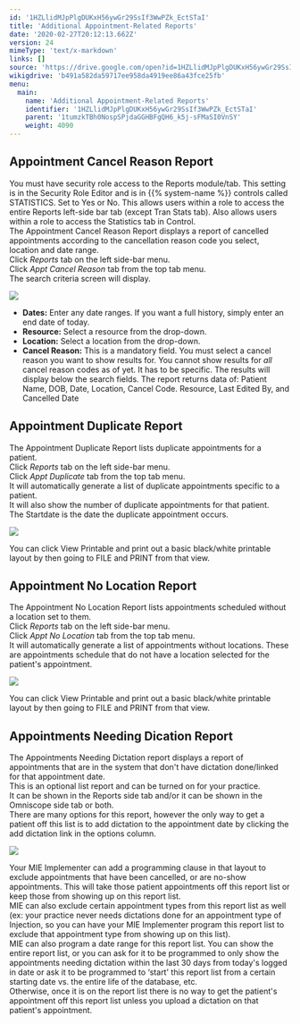 ```yaml
---
id: '1HZLlidMJpPlgDUKxH56ywGr29SsIf3WwPZk_EctSTaI'
title: 'Additional Appointment-Related Reports'
date: '2020-02-27T20:12:13.662Z'
version: 24
mimeType: 'text/x-markdown'
links: []
source: 'https://drive.google.com/open?id=1HZLlidMJpPlgDUKxH56ywGr29SsIf3WwPZk_EctSTaI'
wikigdrive: 'b491a582da59717ee958da4919ee86a43fce25fb'
menu:
  main:
    name: 'Additional Appointment-Related Reports'
    identifier: '1HZLlidMJpPlgDUKxH56ywGr29SsIf3WwPZk_EctSTaI'
    parent: '1tumzkTBh0NospSPjdaGGHBFgQH6_k5j-sFMaSI0VnSY'
    weight: 4090
---
```

## Appointment Cancel Reason Report  
  
You must have security role access to the Reports module/tab. This setting is in the Security Role Editor and is in {{% system-name %}} controls called STATISTICS. Set to Yes or No. This allows users within a role to access the entire Reports left-side bar tab (except Tran Stats tab). Also allows users within a role to access the Statistics tab in Control.  
The Appointment Cancel Reason Report displays a report of cancelled appointments according to the cancellation reason code you select, location and date range.  
Click *Reports* tab on the left side-bar menu.  
Click *Appt Cancel Reason* tab from the top tab menu.  
The search criteria screen will display.
  
![](../additional-appointment-related-reports.assets/d3f2893189b952efa104a770520f10b0.png)  

* <strong>Dates:</strong> Enter any date ranges. If you want a full history, simply enter an end date of today.
* <strong>Resource:</strong> Select a resource from the drop-down.
* <strong>Location:</strong> Select a location from the drop-down.
* <strong>Cancel Reason:</strong> This is a mandatory field. You must select a cancel reason you want to show results for. You cannot show results for <em>all</em> cancel reason codes as of yet. It has to be specific.
The results will display below the search fields. The report returns data of: Patient Name, DOB, Date, Location, Cancel Code. Resource, Last Edited By, and Cancelled Date
  
## Appointment Duplicate Report  
  
The Appointment Duplicate Report lists duplicate appointments for a patient.  
Click *Reports* tab on the left side-bar menu.  
Click *Appt Duplicate* tab from the top tab menu.  
It will automatically generate a list of duplicate appointments specific to a patient.  
It will also show the number of duplicate appointments for that patient.  
The Startdate is the date the duplicate appointment occurs.
  
![](../additional-appointment-related-reports.assets/d6432c81bb50617d3023529dfca7957c.png)  

You can click View Printable and print out a basic black/white printable layout by then going to FILE and PRINT from that view.
  
## Appointment No Location Report  
  
The Appointment No Location Report lists appointments scheduled without a location set to them.  
Click *Reports* tab on the left side-bar menu.  
Click *Appt No Location* tab from the top tab menu.  
It will automatically generate a list of appointments without locations. These are appointments schedule that do not have a location selected for the patient's appointment.
  
![](../additional-appointment-related-reports.assets/497898d7b3a43b14cbd1094472d017f9.png)  

You can click View Printable and print out a basic black/white printable layout by then going to FILE and PRINT from that view.
  
## Appointments Needing Dication Report  
  
The Appointments Needing Dictation report displays a report of appointments that are in the system that don't have dictation done/linked for that appointment date.  
This is an optional list report and can be turned on for your practice.  
It can be shown in the Reports side tab and/or it can be shown in the Omniscope side tab or both.  
There are many options for this report, however the only way to get a patient off this list is to add dictation to the appointment date by clicking the add dictation link in the options column.
  
![](../additional-appointment-related-reports.assets/ed5696a0c1bdf463572715e4b19fb991.png)  

Your MIE Implementer can add a programming clause in that layout to exclude appointments that have been cancelled, or are no-show appointments. This will take those patient appointments off this report list or keep those from showing up on this report list.  
MIE can also exclude certain appointment types from this report list as well (ex: your practice never needs dictations done for an appointment type of Injection, so you can have your MIE Implementer program this report list to exclude that appointment type from showing up on this list).  
MIE can also program a date range for this report list. You can show the entire report list, or you can ask for it to be programmed to only show the appointments needing dictation within the last 30 days from today's logged in date or ask it to be programmed to ‘start' this report list from a certain starting date vs. the entire life of the database, etc.  
Otherwise, once it is on the report list there is no way to get the patient's appointment off this report list unless you upload a dictation on that patient's appointment.

